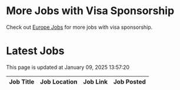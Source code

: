 # More Jobs with Visa Sponsorship

Check out [Europe Jobs](https://github.com/sureshparimi/europejobs#latest-jobs) for more jobs with visa sponsorship.

# Latest Jobs

This page is updated at January 09, 2025 13:57:20

| Job Title | Job Location | Job Link | Job Posted |
| --- | --- | --- | --- |
